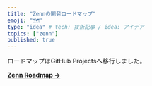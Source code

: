 ```yaml
---
title: "Zennの開発ロードマップ"
emoji: "🗺"
type: "idea" # tech: 技術記事 / idea: アイデア
topics: ["zenn"]
published: true
---
```


ロードマップはGitHub Projectsへ移行しました。

**[Zenn Roadmap →](https://github.com/zenn-dev/zenn-roadmap/projects/1)**